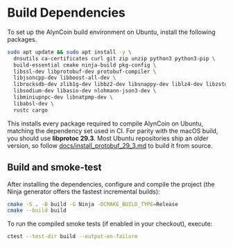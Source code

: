 # Build Dependencies

To set up the AlynCoin build environment on Ubuntu, install the following packages.

```bash
sudo apt update && sudo apt install -y \
  dnsutils ca-certificates curl git zip unzip python3 python3-pip \
  build-essential cmake ninja-build pkg-config \
  libssl-dev libprotobuf-dev protobuf-compiler \
  libjsoncpp-dev libboost-all-dev \
  librocksdb-dev zlib1g-dev libbz2-dev libsnappy-dev liblz4-dev libzstd-dev \
  libsodium-dev libasio-dev nlohmann-json3-dev \
  libminiupnpc-dev libnatpmp-dev \
  libabsl-dev \
  rustc cargo
```

This installs every package required to compile AlynCoin on Ubuntu, matching the dependency set used in CI. For parity with the macOS build, you should use **libprotoc 29.3**. Most Ubuntu repositories ship an older version, so follow [docs/install_protobuf_29_3.md](install_protobuf_29_3.md) to build it from source.

## Build and smoke-test

After installing the dependencies, configure and compile the project (the Ninja generator offers the fastest incremental builds):

```bash
cmake -S . -B build -G Ninja -DCMAKE_BUILD_TYPE=Release
cmake --build build
```

To run the compiled smoke tests (if enabled in your checkout), execute:

```bash
ctest --test-dir build --output-on-failure
```
